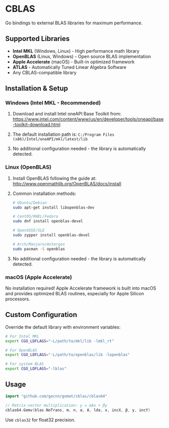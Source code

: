 # CBLAS

Go bindings to external BLAS libraries for maximum performance.

## Supported Libraries

- **Intel MKL** (Windows, Linux) - High performance math library
- **OpenBLAS** (Linux, Windows) - Open source BLAS implementation  
- **Apple Accelerate** (macOS) - Built-in optimized framework
- **ATLAS** - Automatically Tuned Linear Algebra Software
- Any CBLAS-compatible library

## Installation & Setup

### Windows (Intel MKL - Recommended)

1. Download and install Intel oneAPI Base Toolkit from:
   <https://www.intel.com/content/www/us/en/developer/tools/oneapi/base-toolkit-download.html>

2. The default installation path is: `C:/Program Files (x86)/Intel/oneAPI/mkl/latest/lib`

3. No additional configuration needed - the library is automatically detected.

### Linux (OpenBLAS)

1. Install OpenBLAS following the guide at:
   <http://www.openmathlib.org/OpenBLAS/docs/install>

2. Common installation methods:

    ```bash
    # Ubuntu/Debian
    sudo apt-get install libopenblas-dev

    # CentOS/RHEL/Fedora
    sudo dnf install openblas-devel

    # OpenSUSE/SLE
    sudo zypper install openblas-devel

    # Arch/Manjaro/Antergos
    sudo pacman -S openblas
    ```

3. No additional configuration needed - the library is automatically detected.

### macOS (Apple Accelerate)

No installation required! Apple Accelerate framework is built into macOS and provides optimized BLAS routines, especially for Apple Silicon processors.

## Custom Configuration

Override the default library with environment variables:

```bash
# For Intel MKL
export CGO_LDFLAGS="-L/path/to/mkl/lib -lmkl_rt"

# For OpenBLAS
export CGO_LDFLAGS="-L/path/to/openblas/lib -lopenblas"

# For system BLAS
export CGO_LDFLAGS="-lblas"
```

## Usage

```go
import "github.com/gocnn/gomat/cblas/cblas64"

// Matrix-vector multiplication: y = αAx + βy
cblas64.Gemv(blas.NoTrans, m, n, α, A, lda, x, incX, β, y, incY)
```

Use `cblas32` for float32 precision.
